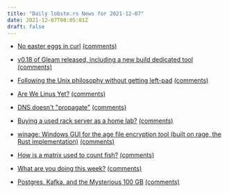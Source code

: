```yaml
---
title: "Daily lobste.rs News for 2021-12-07"
date: 2021-12-07T00:05:01Z
draft: false
---
```






- [No easter eggs in curl](https://daniel.haxx.se/blog/2021/12/06/no-easter-eggs-in-curl/)
  [(comments)](https://lobste.rs/s/ihmauf/no_easter_eggs_curl)



- [v0.18 of Gleam released, including a new build dedicated tool](https://gleam.run/news/gleam-v0.18-released/)
  [(comments)](https://lobste.rs/s/epcopk/v0_18_gleam_released_including_new_build)



- [Following the Unix philosophy without getting left-pad](https://raku-advent.blog/2021/12/06/unix_philosophy_without_leftpad/)
  [(comments)](https://lobste.rs/s/nu3xyw/following_unix_philosophy_without)



- [Are We Linus Yet?](https://arewelinusyet.com/)
  [(comments)](https://lobste.rs/s/rj7blp/are_we_linus_yet)



- [DNS doesn't "propagate"](https://jvns.ca/blog/2021/12/06/dns-doesn-t-propagate/)
  [(comments)](https://lobste.rs/s/p80qly/dns_doesn_t_propagate)



- [Buying a used rack server as a home lab?]()
  [(comments)](https://lobste.rs/s/oppemg/buying_used_rack_server_as_home_lab)



- [winage: Windows GUI for the age file encryption tool (built on rage, the Rust implementation)](https://github.com/spieglt/winage)
  [(comments)](https://lobste.rs/s/is1t7m/winage_windows_gui_for_age_file)



- [How is a matrix used to count fish?](https://gist.github.com/rain-1/51944f4ed9318c320cfa0af2a03e6808)
  [(comments)](https://lobste.rs/s/medpde/how_is_matrix_used_count_fish)



- [What are you doing this week?]()
  [(comments)](https://lobste.rs/s/5izmbe/what_are_you_doing_this_week)



- [Postgres, Kafka, and the Mysterious 100 GB](https://www.mattritter.me/?p=398)
  [(comments)](https://lobste.rs/s/6smlxm/postgres_kafka_mysterious_100_gb)


